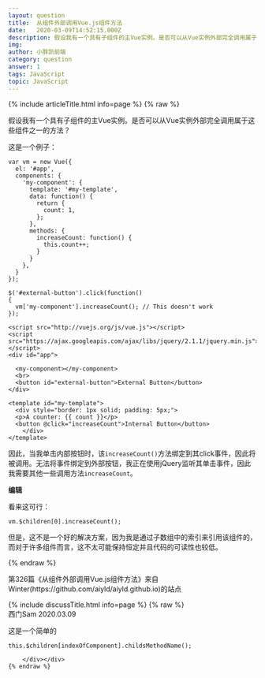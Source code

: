 ```yaml
---
layout: question
title:  从组件外部调用Vue.js组件方法
date:   2020-03-09T14:52:15.000Z
description: 假设我有一个具有子组件的主Vue实例。是否可以从Vue实例外部完全调用属于这些组件之一的方法？这是一个例子：var vm = new Vue(...
img: 
author: 小胖凯前端
category: question
answer: 1
tags: JavaScript
topic: JavaScript
---
```

<div class="article-root">
  <div class="article">
    {% include articleTitle.html info=page %}
    {% raw %}
    <div class="article-content"><p><font style="vertical-align: inherit;"><font style="vertical-align: inherit;">假设我有一个具有子组件的主Vue实例。</font><font style="vertical-align: inherit;">是否可以从Vue实例外部完全调用属于这些组件之一的方法？</font></font></p>

<p><font style="vertical-align: inherit;"><font style="vertical-align: inherit;">这是一个例子：</font></font></p>

<p></p><div class="snippet" data-lang="js" data-hide="false">
<div class="snippet-code">
<pre class="snippet-code-js lang-js prettyprint-override"><code>var vm = new Vue({<font></font>
  el: '#app',<font></font>
  components: {<font></font>
    'my-component': { <font></font>
      template: '#my-template',<font></font>
      data: function() {<font></font>
        return {<font></font>
          count: 1,<font></font>
        };<font></font>
      },<font></font>
      methods: {<font></font>
        increaseCount: function() {<font></font>
          this.count++;<font></font>
        }<font></font>
      }<font></font>
    },<font></font>
  }<font></font>
});<font></font>
<font></font>
$('#external-button').click(function()<font></font>
{<font></font>
  vm['my-component'].increaseCount(); // This doesn't work<font></font>
});</code></pre>
<pre class="snippet-code-html lang-html prettyprint-override"><code>&lt;script src="http://vuejs.org/js/vue.js"&gt;&lt;/script&gt;<font></font>
&lt;script src="https://ajax.googleapis.com/ajax/libs/jquery/2.1.1/jquery.min.js"&gt;&lt;/script&gt;<font></font>
&lt;div id="app"&gt;<font></font>
  <font></font>
  &lt;my-component&gt;&lt;/my-component&gt;<font></font>
  &lt;br&gt;<font></font>
  &lt;button id="external-button"&gt;External Button&lt;/button&gt;<font></font>
&lt;/div&gt;<font></font>
  <font></font>
&lt;template id="my-template"&gt;<font></font>
  &lt;div style="border: 1px solid; padding: 5px;"&gt;<font></font>
  &lt;p&gt;A counter: {{ count }}&lt;/p&gt;<font></font>
  &lt;button @click="increaseCount"&gt;Internal Button&lt;/button&gt;<font></font>
    &lt;/div&gt;<font></font>
&lt;/template&gt;</code></pre>
</div>
</div>
<p></p>

<p><font style="vertical-align: inherit;"><font style="vertical-align: inherit;">因此，当我单击内部按钮时，该</font></font><code>increaseCount()</code><font style="vertical-align: inherit;"><font style="vertical-align: inherit;">方法绑定到其click事件，因此将被调用。</font><font style="vertical-align: inherit;">无法将事件绑定到外部按钮，我正在使用jQuery监听其单击事件，因此我需要其他一些调用方法</font></font><code>increaseCount</code><font style="vertical-align: inherit;"><font style="vertical-align: inherit;">。</font></font></p>

<p><strong><font style="vertical-align: inherit;"><font style="vertical-align: inherit;">编辑</font></font></strong></p>

<p><font style="vertical-align: inherit;"><font style="vertical-align: inherit;">看来这可行：</font></font></p>

<pre><code>vm.$children[0].increaseCount();
</code></pre>

<p><font style="vertical-align: inherit;"><font style="vertical-align: inherit;">但是，这不是一个好的解决方案，因为我是通过子数组中的索引来引用该组件的，而对于许多组件而言，这不太可能保持恒定并且代码的可读性也较低。</font></font></p></div>
    {% endraw %}
  </div>
  <p class="winter_mark">第326篇《从组件外部调用Vue.js组件方法》来自Winter(https://github.com/aiyld/aiyld.github.io)的站点</p>
  <div class="discuss-wrapper">
    {% include discussTitle.html info=page %}
    {% raw %}
    <div class="discuss-item">
        <div class="discuss-parent">
          <div class="discuss-meta">
            <span class="discuss-user">西门Sam</span>
            <span class="discuss-time">2020.03.09</span>
          </div>
          <div class="discuss-comment"><p><font style="vertical-align: inherit;"><font style="vertical-align: inherit;">这是一个简单的 </font></font></p>

<pre><code>this.$children[indexOfComponent].childsMethodName();
</code></pre></div>
        </div></div>
    {% endraw %}
  </div>
<div>
